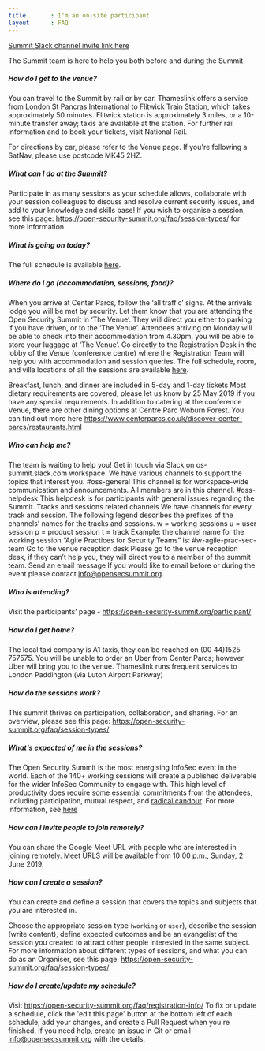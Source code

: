 ```yaml
---
title       : I'm an on-site participant
layout      : FAQ
---
```

   <a href="https://join.slack.com/t/os-summit/shared_invite/enQtNTUwMzczMjc1NDQxLTk3OTQxNzM1YzdkNGNjMDMwMGYwN2UxZjFlNGUxMjVkMGVlM2NmMTA5YjkwNDJiZTg0MmEwZDhkMjg1OGZiZjU" class="remote_participant"> Summit Slack channel invite link <span>here</span></a>
   
The Summit team is here to help you both before and during the Summit.

##### How do I get to the venue?

You can travel to the Summit by rail or by car.
Thameslink offers a service from London St Pancras International to Flitwick Train Station, which takes approximately 50 minutes. Flitwick station is approximately 3 miles, or a 10-minute transfer away; taxis are available at the station. For further rail information and to book your tickets, visit National Rail.

For directions by car, please refer to the Venue page.
If you're following a SatNav, please use postcode MK45 2HZ.

##### What can I do at the Summit?
Participate in as many sessions as your schedule allows, collaborate with your session colleagues to discuss and resolve current security issues, and add to your knowledge and skills base! If you wish to organise a session, see this page: https://open-security-summit.org/faq/session-types/ for more information.

##### What is going on today?
The full schedule is available [here](https://open-security-summit.org/schedule/).

##### Where do I go (accommodation, sessions, food)?
When you arrive at Center Parcs, follow the ‘all traffic’ signs. At the arrivals lodge you will be met by security. Let them know that you are attending the Open Security Summit in ‘The Venue’. They will direct you either to parking if you have driven, or to the ‘The Venue’. Attendees arriving on Monday will be able to check into their accommodation from 4.30pm, you will be able to store your luggage at ‘The Venue’.
Go directly to the Registration Desk in the lobby of the Venue (conference centre) where the Registration Team will help you with accommodation and session queries. 
The full schedule, room, and villa locations of all the sessions are available [here](https://open-security-summit.org/schedule/).

Breakfast, lunch, and dinner are included in 5-day and 1-day tickets
Most dietary requirements are covered, please let us know by 25 May 2019 if you have any special requirements.
In addition to catering at the conference Venue, there are other dining options at Centre Parc Woburn Forest. You can find out more here https://www.centerparcs.co.uk/discover-center-parcs/restaurants.html

##### Who can help me?
The team is waiting to help you! Get in touch via Slack on os-summit.slack.com workspace.
We have various channels to support the topics that interest you.
#oss-general
This channel is for workspace-wide communication and announcements. All members are in this channel.
#oss-helpdesk
This helpdesk is for participants with general issues regarding the Summit.
Tracks and sessions related channels
We have channels for every track and session. The following legend describes the prefixes of the channels’ names for the tracks and sessions.
w = working sessions
u = user session
p = product session
t = track
Example: the channel name for the working session “Agile Practices for Security Teams” is: #w-agile-prac-sec-team
Go to the venue reception desk
Please go to the venue reception desk, if they can’t help you, they will direct you to a member of the summit team.
Send an email message
If you would like to email before or during the event please contact info@opensecsummit.org.

##### Who is attending?
Visit the participants’ page - https://open-security-summit.org/participant/

##### How do I get home?
The local taxi company is A1 taxis, they can be reached on (00 44)1525 757575. You will be unable to order an Uber from Center Parcs; however, Uber will bring you to the venue.
Thameslink runs frequent services to London Paddington (via Luton Airport Parkway)

##### How do the sessions work?
This summit thrives on participation, collaboration, and sharing.
For an overview, please see this page:  https://open-security-summit.org/faq/session-types/

##### What's expected of me in the sessions?
The Open Security Summit is the most energising InfoSec event in the world. Each of the 140+ working sessions will create a published deliverable for the wider InfoSec Community to engage with. This high level of productivity does require some essential commitments from the attendees, including participation, mutual respect, and [radical candour](https://www.radicalcandor.com/). For more information, see [here](https://open-security-summit.org/faq/attendee-information/) 

##### How can I invite people to join remotely?
You can share the Google Meet URL with people who are interested in joining remotely.
Meet URLS will be available from 10:00 p.m., Sunday, 2 June 2019.

##### How can I create a session?
You can create and define a session that covers the topics and subjects that you are interested in.

Choose the appropriate session type (`working` or `user`), describe the session (write content), define expected outcomes and be an evangelist of the session you created to attract other people interested in the same subject. For more information about different types of sessions, and what you can do as an Organiser, see this page: https://open-security-summit.org/faq/session-types/

##### How do I create/update my schedule?
Visit https://open-security-summit.org/faq/registration-info/
To  fix or update a schedule, click the 'edit this page' button at the bottom left of each schedule, add your changes, and create a Pull Request when you're finished. 
If you need help, create an issue in Git or email info@opensecsummit.org with the details.



